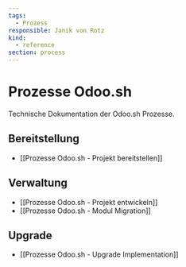 ```yaml
---
tags:
  - Prozess
responsible: Janik von Rotz
kind:
  - reference
section: process
---
```


# Prozesse Odoo.sh

Technische Dokumentation der Odoo.sh Prozesse.

## Bereitstellung

- [[Prozesse Odoo.sh - Projekt bereitstellen]]

## Verwaltung

- [[Prozesse Odoo.sh - Projekt entwickeln]]
- [[Prozesse Odoo.sh - Modul Migration]]

## Upgrade

- [[Prozesse Odoo.sh - Upgrade Implementation]]

